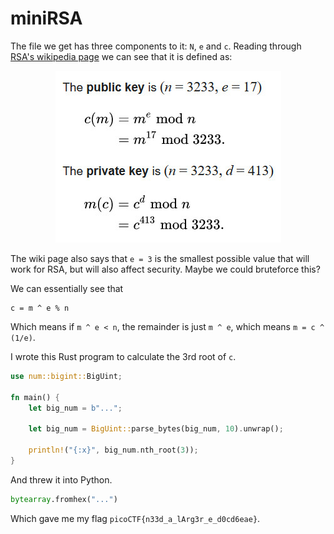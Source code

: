 # miniRSA

The file we get has three components to it: `N`, `e` and `c`. Reading through [RSA's wikipedia page](https://en.wikipedia.org/wiki/RSA_(cryptosystem))
we can see that it is defined as:

<p align="center">
    <img src="./assets/rsa_def.jpg">
</p>

The wiki page also says that `e = 3` is the smallest possible value that will work for RSA, but will
also affect security. Maybe we could bruteforce this?

We can essentially see that

    c = m ^ e % n

Which means if `m ^ e < n`, the remainder is just `m ^ e`, which means `m = c ^ (1/e)`.

I wrote this Rust program to calculate the 3rd root of `c`.

```rust
use num::bigint::BigUint;

fn main() {
    let big_num = b"...";

    let big_num = BigUint::parse_bytes(big_num, 10).unwrap();

    println!("{:x}", big_num.nth_root(3));
}
```

And threw it into Python.

```py
bytearray.fromhex("...")
```

Which gave me my flag `picoCTF{n33d_a_lArg3r_e_d0cd6eae}`.
